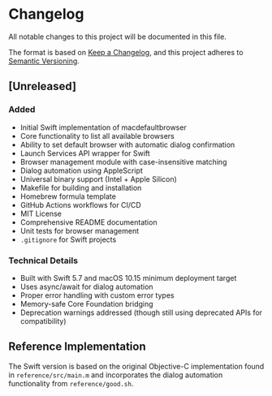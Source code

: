 # Changelog

All notable changes to this project will be documented in this file.

The format is based on [Keep a Changelog](https://keepachangelog.com/en/1.0.0/), and this project adheres to [Semantic Versioning](https://semver.org/spec/v2.0.0.html).

## [Unreleased]

### Added

- Initial Swift implementation of macdefaultbrowser
- Core functionality to list all available browsers
- Ability to set default browser with automatic dialog confirmation
- Launch Services API wrapper for Swift
- Browser management module with case-insensitive matching
- Dialog automation using AppleScript
- Universal binary support (Intel + Apple Silicon)
- Makefile for building and installation
- Homebrew formula template
- GitHub Actions workflows for CI/CD
- MIT License
- Comprehensive README documentation
- Unit tests for browser management
- `.gitignore` for Swift projects

### Technical Details

- Built with Swift 5.7 and macOS 10.15 minimum deployment target
- Uses async/await for dialog automation
- Proper error handling with custom error types
- Memory-safe Core Foundation bridging
- Deprecation warnings addressed (though still using deprecated APIs for compatibility)

## Reference Implementation

The Swift version is based on the original Objective-C implementation found in `reference/src/main.m` and incorporates the dialog automation functionality from `reference/good.sh`.
